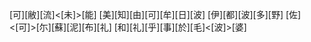 [可][敝][流]<[未]>[能] [美][知][由][可][牟][日][波] [伊][都][波][多][野] [佐]<[可]>[尓][蘇][泥][布][礼] [和][礼][乎][事][於][毛]<[波]>[婆]
